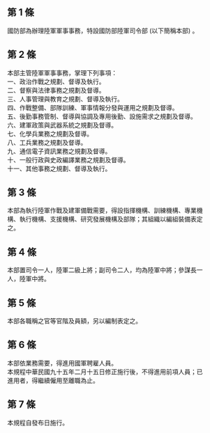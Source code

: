 第 1 條
-------
國防部為辦理陸軍軍事事務，特設國防部陸軍司令部 (以下簡稱本部) 。

第 2 條
-------
本部主管陸軍軍事事務，掌理下列事項：  
一、政治作戰之規劃、督導及執行。  
二、督察與法律事務之規劃及督導。  
三、人事管理與教育之規劃、督導及執行。  
四、作戰整備、部隊訓練、軍事情報分發與運用之規劃及督導。  
五、後勤事務管制、督導與協調及專用後勤、設施需求之規劃及督導。  
六、建軍政策與武器系統之規劃及督導。  
七、化學兵業務之規劃及督導。  
八、工兵業務之規劃及督導。  
九、通信電子資訊業務之規劃及督導。  
十、一般行政與史政編譯業務之規劃及督導。  
十一、其他事務之規劃、督導及執行。

第 3 條
-------
本部為執行陸軍作戰及建軍備戰需要，得設指揮機構、訓練機構、專業機  
構、執行機構、支援機構、研究發展機構及部隊；其組織以編組裝備表定  
之。

第 4 條
-------
本部置司令一人，陸軍二級上將；副司令二人，均為陸軍中將；參謀長一  
人，陸軍中將。

第 5 條
-------
本部各職稱之官等官階及員額，另以編制表定之。

第 6 條
-------
本部依業務需要，得進用國軍聘雇人員。  
本規程中華民國九十五年二月十五日修正施行後，不得進用前項人員；已  
進用者，得繼續僱用至離職為止。

第 7 條
-------
本規程自發布日施行。

